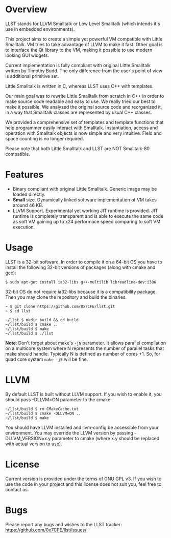 Overview
=================
LLST stands for LLVM Smalltalk or Low Level Smalltalk (which intends it's use in embedded environments).

This project aims to create a simple yet powerful VM compatible with Little Smalltalk. VM tries to take advantage of LLVM to make it fast. Other goal is to interface the Qt library to the VM, making it possible to use modern looking GUI widgets.

Current implementation is fully compliant with original Little Smalltalk written by Timothy Budd. The only difference from the user's point of view is additional primitive set.

Little Smalltalk is written in C, whereas LLST uses C++ with templates.

Our main goal was to rewrite Little Smalltalk from scratch in C++ in order to make source code readable and easy to use. We really tried our best to make it possible. We analyzed the original source code and reorganized it, in a way that Smalltalk classes are represented by usual C++ classes.

We provided a comprehensive set of templates and template functions that help programmer easily interact with Smalltalk. Instantiation, access and operation with Smalltalk objects is now simple and very intuitive. Field and space counting is no longer required.

Please note that both Little Smalltalk and LLST are NOT Smalltalk-80 compatible.

Features
========

* Binary compliant with original Little Smalltalk. Generic image may be loaded directly.
* **Small** size. Dynamically linked software implementation of VM takes around 46 KB.
* LLVM Support. Experimental yet working JIT runtime is provided. JIT runtime is completely transparent and is able to execute the same code as soft VM gaining up to x24 performace speed comparing to soft VM execution.

Usage
=====
LLST is a 32-bit software. In order to compile it on a 64-bit OS you have to install the following 32-bit versions of packages (along with cmake and gcc):

```
$ sudo apt-get install ia32-libs g++-multilib libreadline-dev:i386
```

32-bit OS do not require ia32-libs because it is a compatibility package. Then you may clone the repository and build the binaries.

```
~ $ git clone https://github.com/0x7CFE/llst.git
~ $ cd llst

~/llst $ mkdir build && cd build
~/llst/build $ cmake ..
~/llst/build $ make
~/llst/build $ ./llst
```

**Note**: Don't forget about make's ```-jN``` parameter. It allows parallel compilation on a multicore system where N represents the number of parallel tasks that make should handle. Typically N is defined as number of cores +1. So, for quad core system ```make -j5``` will be fine.

LLVM
====

By default LLST is built without LLVM support. If you wish to enable it, you should pass -DLLVM=ON parameter to the cmake:
```
~/llst/build $ rm CMakeCache.txt
~/llst/build $ cmake -DLLVM=ON ..
~/llst/build $ make
```

You should have LLVM installed and llvm-config be accessible from your environment. You may override the LLVM version by passing -DLLVM_VERSION=x.y parameter to cmake (where x.y should be replaced with actual version to use).

License
=======

Current version is provided under the terms of GNU GPL v3. If you wish to use the code in your project and this license does not suit you, feel free to contact us.

Bugs
====

Please report any bugs and wishes to the LLST tracker: https://github.com/0x7CFE/llst/issues/
